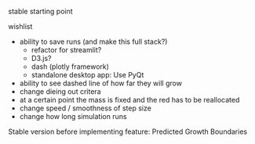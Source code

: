 stable starting point



wishlist
- ability to save runs (and make this full stack?)
    - refactor for streamlit?
    - D3.js?
    - dash (plotly framework)
    - standalone desktop app: Use PyQt
- ability to see dashed line of how far they will grow
- change dieing out critera
- at a certain point the mass is fixed and the red has to be reallocated
- change speed / smoothness of step size
- change how long simulation runs 






Stable version before implementing feature: Predicted Growth Boundaries